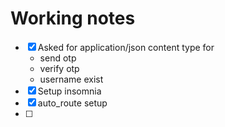 # Working notes

- [x] Asked for application/json content type for
	- send otp
	- verify otp
	- username exist
- [x] Setup insomnia
- [x] auto_route setup
- [ ] 